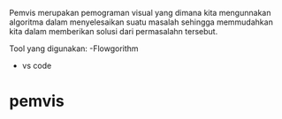 Pemvis merupakan pemograman visual yang dimana kita mengunnakan algoritma dalam menyelesaikan suatu masalah sehingga memmudahkan kita dalam memberikan solusi dari permasalahn tersebut.

Tool yang digunakan:
-Flowgorithm
- vs code


# pemvis
